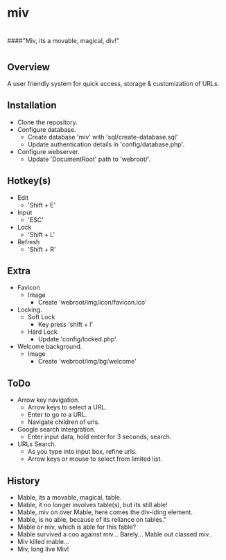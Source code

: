 # miv
#
####"Miv, its a movable, magical, div!"
#

## Overview
A user friendly system for quick access, storage & customization of URLs.

## Installation
- Clone the repository.
- Configure database.
    - Create database 'miv' with 'sql/create-database.sql'
    - Update authentication details in 'config/database.php'.
- Configure webserver.
    - Update 'DocumentRoot' path to 'webroot/'.

## Hotkey(s)
- Edit
    - 'Shift + E'
- Input
    - 'ESC'
- Lock
    - 'Shift + L'
- Refresh
    - 'Shift + R'

## Extra
- Favicon
    - Image
        - Create 'webroot/img/icon/favicon.ico'
- Locking.
    - Soft Lock
        - Key press 'shift + l'
    - Hard Lock
        - Update 'config/locked.php'.
- Welcome background.
    - Image
        - Create 'webroot/img/bg/welcome'

## ToDo
- Arrow key navigation.
    - Arrow keys to select a URL.
    - Enter to go to a URL.
    - Navigate children of urls.
- Google search intergration.
    - Enter input data, hold enter for 3 seconds, search.
- URLs Search.
    - As you type into input box, refine urls.
    - Arrow keys or mouse to select from limited list.

## History
- Mable, its a movable, magical, table.
- Mable, it no longer involves table(s), but its still able!
- Mable, miv on over Mable, here comes the div-iding element.
- Mable, is no able, because of its reliance on tables."
- Mable or miv, which is able for this fable?
- Mable survived a coo against miv... Barely... Mable out classed miv..
- Miv killed mable...
- Miv, long live Miv!
